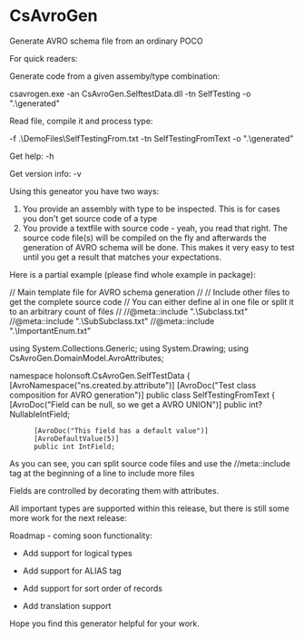 # CsAvroGen
Generate AVRO schema file from an ordinary POCO

For quick readers:

Generate code from a given assemby/type combination:

csavrogen.exe -an CsAvroGen.SelftestData.dll -tn SelfTesting -o ".\generated"


Read file, compile it and process type:

-f .\DemoFiles\SelfTestingFrom.txt  -tn SelfTestingFromText -o ".\generated"

Get help: -h 

Get version info: -v 


Using this geneator you have two ways: 
1. You provide an assembly with type to be inspected. This is for cases you don't get source code of a type
2. You provide a textfile with source code - yeah, you read that right. The source code file(s) will be compiled on the fly and afterwards the generation of AVRO schema will be done. This makes it very easy to test until you get a result that matches your expectations.

Here is a partial example (please find whole example in package):

  // Main template file for AVRO schema generation
  //
  // Include other files to get the complete source code
  // You can either define al in one file or split it to an arbitrary count of files
  //
  //@meta::include ".\Subclass.txt"
  //@meta::include ".\SubSubclass.txt"
  //@meta::include ".\ImportantEnum.txt"


  using System.Collections.Generic;
  using System.Drawing;
  using CsAvroGen.DomainModel.AvroAttributes;

  namespace holonsoft.CsAvroGen.SelfTestData
  {
      [AvroNamespace("ns.created.by.attribute")]
      [AvroDoc("Test class composition for AVRO generation")]
      public class SelfTestingFromText
      {
          [AvroDoc("Field can be null, so we get a AVRO UNION")]
          public int? NullableIntField;

          [AvroDoc("This field has a default value")]
          [AvroDefaultValue(5)]
          public int IntField;

As you can see, you can split source code files and use the //meta::include tag at the beginning of a line to include more files

Fields are controlled by decorating them with attributes.

All important types are supported within this release, but there is still some more work for the next release:

Roadmap - coming soon functionality:
- Add support for logical types
- Add support for ALIAS tag
- Add support for sort order of records

- Add translation support

Hope you find this generator helpful for your work. 
